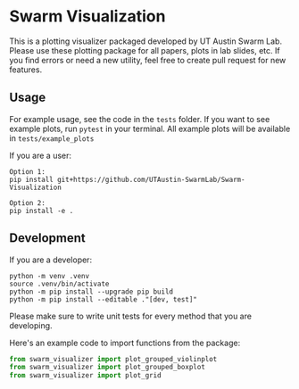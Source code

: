 # Swarm Visualization
This is a plotting visualizer packaged developed by UT Austin Swarm Lab. Please use these plotting package for all papers, plots in lab slides, etc. If you find errors or need a new utility, feel free to create pull request for new features.

## Usage
For example usage, see the code in the `tests` folder. If you want to see example plots, run `pytest` in your terminal. All example plots will be available in `tests/example_plots`


If you are a user:
```
Option 1:
pip install git+https://github.com/UTAustin-SwarmLab/Swarm-Visualization

Option 2:
pip install -e .
```

## Development
If you are a developer:
```
python -m venv .venv
source .venv/bin/activate
python -m pip install --upgrade pip build
python -m pip install --editable ."[dev, test]"
```
Please make sure to write unit tests for every method that you are developing.

Here's an example code to import functions from the package:

```python
from swarm_visualizer import plot_grouped_violinplot
from swarm_visualizer import plot_grouped_boxplot
from swarm_visualizer import plot_grid
```
